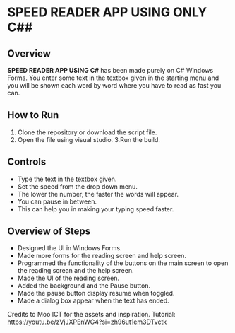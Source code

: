 # SPEED READER APP USING ONLY C##

## Overview
**SPEED READER APP USING C#** has been made purely on C# Windows Forms. You enter some text in the textbox given in the starting menu and you will be shown each word by word where you have to read as fast you can.

## How to Run
1. Clone the repository or download the script file.
2. Open the file using visual studio.
3.Run the build.
   

## Controls
- Type the text in the textbox given.
- Set the speed from the drop down menu.
- The lower the number, the faster the words will appear.
- You can pause in between.
- This can help you in making your typing speed faster.




## Overview of Steps
- Designed the UI in Windows Forms.
- Made more forms for the reading screen and help screen.
- Programmed the functionality of the buttons on the main screen to open the reading screan and the help screen.
- Made the UI of the reading screen.
- Added the background and the Pause button.
- Made the pause button display resume when toggled.
- Made a dialog box appear when the text has ended.




Credits to Moo ICT for the assets and inspiration.
Tutorial:
https://youtu.be/zVjJXPEnWG4?si=zh96ut1em3DTvctk
